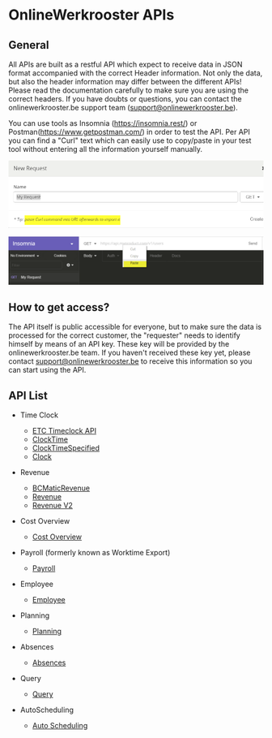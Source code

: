 # OnlineWerkrooster APIs

## General

All APIs are built as a restful API which expect to receive data in JSON format accompanied with the correct Header information. Not only the data, but also the header information may differ between the different APIs! Please read the documentation carefully to make sure you are using the correct headers. If you have doubts or questions, you can contact the onlinewerkrooster.be support team (support@onlinewerkrooster.be).

You can use tools as Insomnia (https://insomnia.rest/) or Postman(https://www.getpostman.com/) in order to test the API. Per API you can find a "Curl" text which can easily use to copy/paste in your test tool without  entering all the information yourself manually.

![insomnia_newRequest](assets/insomnia_newRequest.png)

![insomnia_pasteCurl](assets/insomnia_pasteCurl.png)

## How to get access?

The API itself is public accessible for everyone, but to make sure the data is processed for the correct customer, the "requester" needs to identify himself by means of an API key. These key will be provided by the onlinewerkrooster.be team.  If you haven't received these key yet, please contact support@onlinewerkrooster.be to receive this information so you can start using the API.

## API List

- Time Clock
  - [ETC Timeclock API](OwrApiETCTimeclock.md)
  - [ClockTime](OwrApiClockTime.md)
  - [ClockTimeSpecified](OwrApiClockTimeSpecified.md)
  - [Clock](OwrApiClock.md)
- Revenue
  - [BCMaticRevenue](OwrApiBCMaticRevenue.md)
  - [Revenue](OWRAPIRevenue.md)
  - [Revenue V2](OwrApiRevenueV2.md)
- Cost Overview

  - [Cost Overview](OwrApiCostOverview.md)
- Payroll (formerly known as Worktime Export)
  - [Payroll](OwrApiPayroll.md)
- Employee
  - [Employee](OwrApiEmployees.md)
- Planning
  - [Planning](OwrApiPlanning.md)
- Absences
  - [Absences](OwrApiAbsences.md)
- Query
  - [Query](OwrApiQuery.md)
- AutoScheduling
  - [Auto Scheduling](OwrAutoScheduling.md)




  ​

